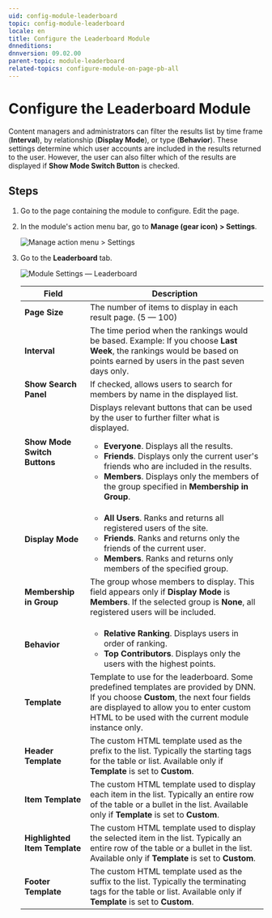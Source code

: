 ```yaml
---
uid: config-module-leaderboard
topic: config-module-leaderboard
locale: en
title: Configure the Leaderboard Module
dnneditions: 
dnnversion: 09.02.00
parent-topic: module-leaderboard
related-topics: configure-module-on-page-pb-all
---
```


# Configure the Leaderboard Module

Content managers and administrators can filter the results list by time frame (**Interval**), by relationship (**Display Mode**), or type (**Behavior**). These settings determine which user accounts are included in the results returned to the user. However, the user can also filter which of the results are displayed if **Show Mode Switch Button** is checked.

## Steps

1.  Go to the page containing the module to configure. Edit the page.
2.  In the module's action menu bar, go to **Manage (gear icon) \> Settings**.
    
      
    
    ![Manage action menu > Settings](/images/scr-actionmenu-manage-settings.png)
    
      
    
3.  Go to the **Leaderboard** tab.
    
      
    
    ![Module Settings — Leaderboard](/images/scr-modulesettings-Leaderboard.png)
    
      
    
    |**Field**|**Description**|
    |---|---|
    |**Page Size**|The number of items to display in each result page. (5 — 100)|
    |**Interval**|The time period when the rankings would be based. Example: If you choose **Last Week**, the rankings would be based on points earned by users in the past seven days only.|
    |**Show Search Panel**|If checked, allows users to search for members by name in the displayed list.|
    |**Show Mode Switch Buttons**|Displays relevant buttons that can be used by the user to further filter what is displayed.<ul><li>**Everyone**. Displays all the results.</li><li>**Friends**. Displays only the current user's friends who are included in the results.</li><li>**Members**. Displays only the members of the group specified in **Membership in Group**.</li></ul>|
    |**Display Mode**|<ul><li>**All Users**. Ranks and returns all registered users of the site.</li><li>**Friends**. Ranks and returns only the friends of the current user.</li><li>**Members**. Ranks and returns only members of the specified group.</li></ul>|
    |**Membership in Group**|The group whose members to display. This field appears only if **Display Mode** is **Members**. If the selected group is **None**, all registered users will be included.|
    |**Behavior**|<ul><li>**Relative Ranking**. Displays users in order of ranking.</li><li>**Top Contributors**. Displays only the users with the highest points.</li></ul>|
    |**Template**|Template to use for the leaderboard. Some predefined templates are provided by DNN. If you choose **Custom**, the next four fields are displayed to allow you to enter custom HTML to be used with the current module instance only.
    |**Header Template**|The custom HTML template used as the prefix to the list. Typically the starting tags for the table or list. Available only if **Template** is set to **Custom**.|
    |**Item Template**|The custom HTML template used to display each item in the list. Typically an entire row of the table or a bullet in the list. Available only if **Template** is set to **Custom**.|
    |**Highlighted Item Template**|The custom HTML template used to display the selected item in the list. Typically an entire row of the table or a bullet in the list. Available only if **Template** is set to **Custom**.|
    |**Footer Template**|The custom HTML template used as the suffix to the list. Typically the terminating tags for the table or list. Available only if **Template** is set to **Custom**.|